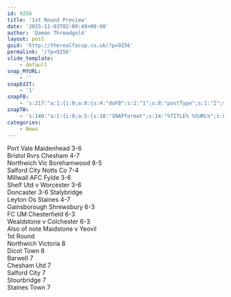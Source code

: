 ```yaml
---
id: 9256
title: '1st Round Preview'
date: '2015-11-03T02:00:49+00:00'
author: 'Damon Threadgold'
layout: post
guid: 'http://therealfacup.co.uk/?p=9256'
permalink: '/?p=9256'
slide_template:
    - default
snap_MYURL:
    - ''
snapEdIT:
    - '1'
snapFB:
    - 's:217:"a:1:{i:0;a:8:{s:4:"doFB";s:1:"1";s:8:"postType";s:1:"I";s:10:"AttachPost";s:1:"2";s:10:"SNAPformat";s:15:"%EXCERPT% %URL%";s:9:"isAutoImg";s:1:"A";s:8:"imgToUse";s:0:"";s:9:"isAutoURL";s:1:"A";s:8:"urlToUse";s:0:"";}}";'
snapTW:
    - 's:140:"a:1:{i:0;a:5:{s:10:"SNAPformat";s:14:"%TITLE% %SURL%";s:8:"attchImg";s:1:"0";s:9:"isAutoImg";s:1:"A";s:8:"imgToUse";s:0:"";s:4:"doTW";i:0;}}";'
categories:
    - News
---
```


<div><div>Port Vale Maidenhead 3-6</div><div>Bristol Rvrs Chesham 4-7</div><div>Northwich Vic Borehamwood 8-5</div><div>Salford City Notts Co 7-4</div><div>Millwall AFC Fylde 3-6</div><div>Shelf Utd v Worcester 3-6</div><div>Doncaster 3-6 Stalybridge</div><div>Leyton Os Staines 4-7</div><div>Gainsborough Shrewsbury 6-3</div><div>FC UM Chesterfield 6-3</div><div>Wealdstone v Colchester 6-3</div><div></div><div>Also of note Maidstone v Yeovil</div><div></div><div></div><div><div>1st Round</div><div>Northwich Victoria 8</div><div>Dicot Town 8</div><div>Barwell 7</div><div>Chesham Utd 7</div><div>Salford City 7</div><div>Stourbridge 7</div></div></div><div>Staines Town 7</div>